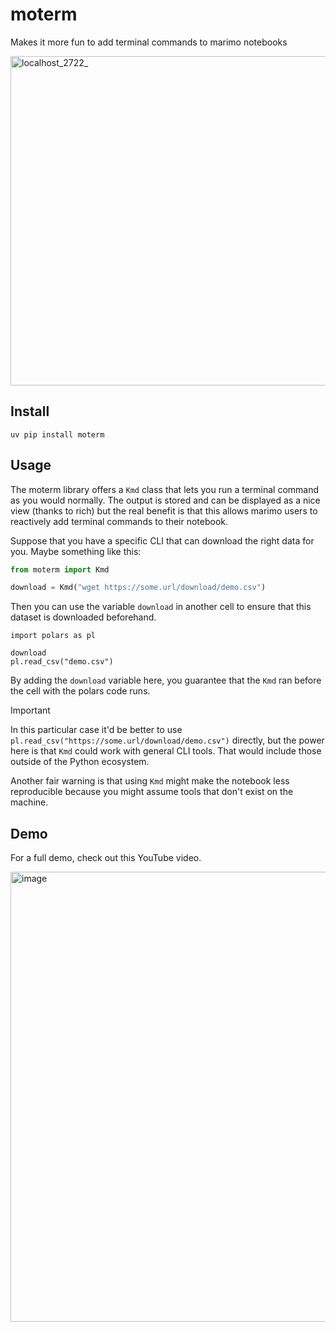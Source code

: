 # moterm

Makes it more fun to add terminal commands to marimo notebooks

<img width="990" height="527" alt="localhost_2722_" src="https://github.com/user-attachments/assets/6e614dde-6bfe-4f83-852a-75d0560a2d21" />

## Install 

```
uv pip install moterm
```

## Usage

The moterm library offers a `Kmd` class that lets you run a terminal command as you would normally. The output is stored and can be displayed as a nice view (thanks to rich) but the real benefit is that this allows marimo users to reactively add terminal commands to their notebook. 

Suppose that you have a specific CLI that can download the right data for you. Maybe something like this: 

```python
from moterm import Kmd

download = Kmd("wget https://some.url/download/demo.csv")
```

Then you can use the variable `download` in another cell to ensure that this dataset is downloaded beforehand. 

```
import polars as pl

download
pl.read_csv("demo.csv")
```

By adding the `download` variable here, you guarantee that the `Kmd` ran before the cell with the polars code runs. 

> [!IMPORTANT]  
> In this particular case it'd be better to use `pl.read_csv("https://some.url/download/demo.csv")` directly, but the power here is that `Kmd` could work with general CLI tools. That would include those outside of the Python ecosystem. 
> 
> Another fair warning is that using `Kmd` might make the notebook less reproducible because you might assume tools that don't exist on the machine. 


## Demo 

For a full demo, check out this YouTube video. 

<a href="https://www.youtube.com/watch?v=2LAX-u5WYpU"><img width="1280" height="720" alt="image" src="https://github.com/user-attachments/assets/913e9949-9d37-4c57-a902-f09e37347971" /></a>
